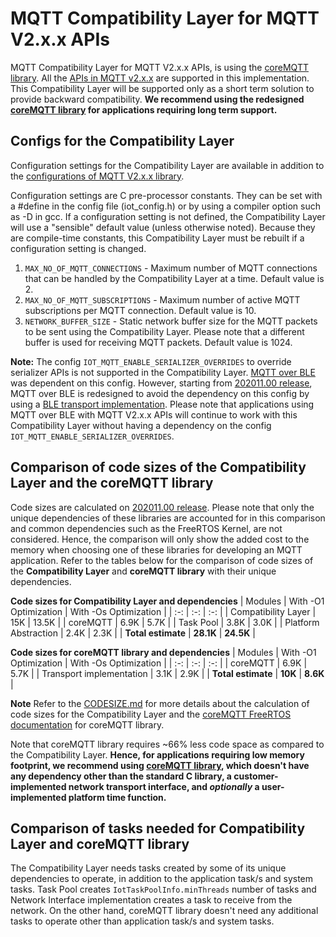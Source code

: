 # MQTT Compatibility Layer for MQTT V2.x.x APIs

MQTT Compatibility Layer for MQTT V2.x.x APIs, is using the [coreMQTT library](https://github.com/FreeRTOS/coreMQTT/blob/master/README.md). All the [APIs in MQTT v2.x.x](include/iot_mqtt.h) are supported in this implementation. This Compatibility Layer will be supported only as a short term solution to provide backward compatibility. **We recommend using the redesigned [coreMQTT library](https://github.com/FreeRTOS/coreMQTT/blob/master/README.md) for applications requiring long term support.**


## Configs for the Compatibility Layer

Configuration settings for the Compatibility Layer are available in addition to the [configurations of MQTT V2.x.x library](https://docs.aws.amazon.com/freertos/latest/lib-ref/embedded-csdk/v4.0_beta_deprecated/lib-ref/c-sdk/mqtt/mqtt_config.html).

Configuration settings are C pre-processor constants. They can be set with a #define in the config file (iot_config.h) or by using a compiler option such as -D in gcc. If a configuration setting is not defined, the Compatibility Layer will use a "sensible" default value (unless otherwise noted). Because they are compile-time constants, this Compatibility Layer must be rebuilt if a configuration setting is changed.

1. `MAX_NO_OF_MQTT_CONNECTIONS` - Maximum number of MQTT connections that can be handled by the Compatibility Layer at a time. Default value is 2.
2. `MAX_NO_OF_MQTT_SUBSCRIPTIONS` - Maximum number of active MQTT subscriptions per MQTT connection. Default value is 10.
3. `NETWORK_BUFFER_SIZE` - Static network buffer size for the MQTT packets to be sent using the Compatibility Layer. Please note that a different buffer is used for receiving MQTT packets. Default value is 1024.


**Note:** The config `IOT_MQTT_ENABLE_SERIALIZER_OVERRIDES` to override serializer APIs is not supported in the Compatibility Layer. [MQTT over BLE](https://docs.aws.amazon.com/freertos/latest/userguide/ble-demo.html#ble-demo-mqtt) was dependent on this config. However, starting from [202011.00 release](https://github.com/aws/amazon-freertos/releases/tag/202011.00), MQTT over BLE is redesigned to avoid the dependency on this config by using a [BLE transport implementation](../ble/src/services/mqtt_ble/iot_ble_mqtt_transport.c). Please note that applications using MQTT over BLE with MQTT V2.x.x APIs will continue to work with this Compatibility Layer without having a dependency on the config `IOT_MQTT_ENABLE_SERIALIZER_OVERRIDES`.

## Comparison of code sizes of the Compatibility Layer and the coreMQTT library

Code sizes are calculated on [202011.00 release](https://github.com/aws/amazon-freertos/releases/tag/202011.00). Please note that only the unique dependencies of these libraries are accounted for in this comparison and common dependencies such as the FreeRTOS Kernel, are not considered. Hence, the comparison will only show the added cost to the memory when choosing one of these libraries for developing an MQTT application. Refer to the tables below for the comparison of code sizes of the **Compatibility Layer** and **coreMQTT library** with their unique dependencies.

**Code sizes for Compatibility Layer and dependencies**
| Modules | With -O1 Optimization | With -Os Optimization |
| :-: | :-: | :-: |
| Compatibility Layer | 15K | 13.5K |
| coreMQTT | 6.9K | 5.7K |
| Task Pool | 3.8K | 3.0K |
| Platform Abstraction | 2.4K | 2.3K |
| **Total estimate** | **28.1K** | **24.5K** |

**Code sizes for coreMQTT library and dependencies**
| Modules | With -O1 Optimization | With -Os Optimization |
| :-: | :-: | :-: |
| coreMQTT | 6.9K | 5.7K |
| Transport implementation | 3.1K | 2.9K |
| **Total estimate** | **10K** | **8.6K** |

**Note** Refer to the [CODESIZE.md](CODESIZE.md) for more details about the calculation of code sizes for the Compatibility Layer and the [coreMQTT FreeRTOS documentation](https://freertos.org/mqtt/index.html) for coreMQTT library.

Note that coreMQTT library requires ~66% less code space as compared to the Compatibility Layer. **Hence, for applications requiring low memory footprint, we recommend using [coreMQTT library](https://github.com/FreeRTOS/coreMQTT/blob/master/README.md), which doesn't have any dependency other than the standard C library, a customer-implemented network transport interface, and *optionally* a user-implemented platform time function.**

## Comparison of tasks needed for Compatibility Layer and coreMQTT library

The Compatibility Layer needs tasks created by some of its unique dependencies to operate, in addition to the application task/s and system tasks. Task Pool creates `IotTaskPoolInfo.minThreads` number of tasks and Network Interface implementation creates a task to receive from the network.
On the other hand, coreMQTT library doesn't need any additional tasks to operate other than application task/s and system tasks.
